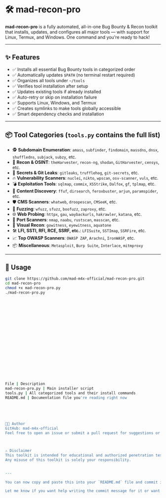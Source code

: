 # 🛠️ mad-recon-pro

**mad-recon-pro** is a fully automated, all-in-one Bug Bounty & Recon toolkit that installs, updates, and configures all major tools — with support for Linux, Termux, and Windows. One command and you're ready to hack!

---

## ✨ Features

- ✅ Installs all essential Bug Bounty tools in categorized order
- ✅ Automatically updates `$PATH` (no terminal restart required)
- ✅ Organizes all tools under `~/tools`
- ✅ Verifies tool installation after setup
- ✅ Updates existing tools if already installed
- ✅ Auto-retry or skip on installation failure
- ✅ Supports Linux, Windows, and Termux
- ✅ Creates symlinks to make tools globally accessible
- ✅ Smart dependency checks and installation

---

## 📦 Tool Categories (`tools.py` contains the full list)

- 🕵️ **Subdomain Enumeration**: `amass`, `subfinder`, `findomain`, `massdns`, `dnsx`, `shuffledns`, `subjack`, `subzy`, etc.
- 🔎 **Recon & OSINT**: `theHarvester`, `recon-ng`, `shodan`, `GitHarvester`, `censys`, etc.
- 🔐 **Secrets & Git Leaks**: `gitleaks`, `trufflehog`, `git-secrets`, etc.
- 🔥 **Vulnerability Scanners**: `nuclei`, `nikto`, `wpscan`, `osv-scanner`, `vuls`, etc.
- 💣 **Exploitation Tools**: `sqlmap`, `commix`, `XSStrike`, `Dalfox`, `gf`, `tplmap`, etc.
- 📂 **Content Discovery**: `ffuf`, `dirsearch`, `feroxbuster`, `arjun`, `paramspider`, etc.
- 🛡️ **CMS Scanners**: `whatweb`, `droopescan`, `CMSeeK`, etc.
- 🧪 **Fuzzing**: `wfuzz`, `sfuzz`, `boofuzz`, `zaproxy`, etc.
- 🌐 **Web Probing**: `httpx`, `gau`, `waybackurls`, `hakrawler`, `katana`, etc.
- 🎯 **Port Scanners**: `nmap`, `naabu`, `rustscan`, `masscan`, etc.
- 🔭 **Visual Recon**: `gowitness`, `eyewitness`, `aquatone`
- 🛠️ **LFI, SSTI, RFI, RCE, SSRF, etc.**: `LFISuite`, `SSTImap`, `SSRFire`, etc.
- 📈 **Top OWASP Scanners**: `OWASP ZAP`, `Arachni`, `IronWASP`, etc.
- 📦 **Miscellaneous**: `Metasploit`, `Burp Suite`, `Interlace`, `mitmproxy`

---

## 🚀 Usage

```bash
git clone https://github.com/mad-m4x-official/mad-recon-pro.git
cd mad-recon-pro
chmod +x mad-recon-pro.py
./mad-recon-pro.py




















File | Description
mad-recon-pro.py | Main installer script
tools.py | All categorized tools and their install commands
README.md | Documentation file you're reading right now





🧑‍💻 Author
GitHub: mad-m4x-official
Feel free to open an issue or submit a pull request for suggestions or fixes.



⚠️ Disclaimer
This toolkit is intended for educational and authorized penetration testing purposes only.
Any misuse of this toolkit is solely your responsibility.


---

You can now copy and paste this into your `README.md` file and commit it to the main branch.

Let me know if you want help writing the commit message for it or want to update it with badges, license, or demo GIFs.
